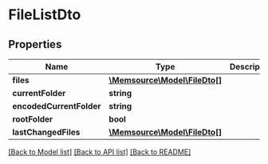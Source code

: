 # FileListDto

## Properties
Name | Type | Description | Notes
------------ | ------------- | ------------- | -------------
**files** | [**\Memsource\Model\FileDto[]**](FileDto.md) |  | [optional] 
**currentFolder** | **string** |  | [optional] 
**encodedCurrentFolder** | **string** |  | [optional] 
**rootFolder** | **bool** |  | [optional] 
**lastChangedFiles** | [**\Memsource\Model\FileDto[]**](FileDto.md) |  | [optional] 

[[Back to Model list]](../README.md#documentation-for-models) [[Back to API list]](../README.md#documentation-for-api-endpoints) [[Back to README]](../README.md)


